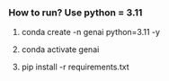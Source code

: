 ### How to run? Use python = 3.11

1. conda create -n genai python=3.11 -y

2. conda activate genai

3. pip install -r requirements.txt